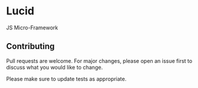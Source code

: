 # Lucid
JS Micro-Framework

## Contributing
Pull requests are welcome. For major changes, please open an issue first to discuss what you would like to change.

Please make sure to update tests as appropriate.
